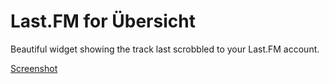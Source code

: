 # Last.FM for Übersicht

Beautiful widget showing the track last scrobbled to your Last.FM account.

[Screenshot](http://git.patrickpan.com/patrick/lastfm-ubersicht/raw/master/screenshot.png)
